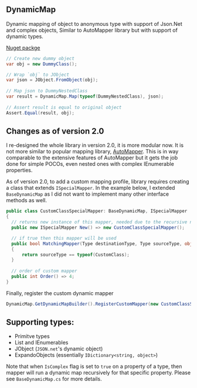 ## DynamicMap
Dynamic mapping of object to anonymous type with support of Json.Net and complex objects, Similar to AutoMapper library but with support of dynamic types.

[Nuget packge](https://www.nuget.org/packages/DynamicMap/1.0.0)

```csharp
// Create new dummy object
var obj = new DummyClass();

// Wrap `obj` to JObject
var json = JObject.FromObject(obj);
            
// Map json to DummyNestedClass
var result = DynamicMap.Map(typeof(DummyNestedClass), json);
            
// Assert result is equal to original object
Assert.Equal(result, obj);
```

## Changes as of version 2.0
I re-designed the whole library in version 2.0, it is more modular now. It is not more similar to popular mapping library, [AutoMapper](https://automapper.org/). This is in way comparable to the extensive features of AutoMapper but it gets the job done for simple POCOs, even nested ones with complex IEnumerable properties.

As of version 2.0, to add a custom mapping profile, library requires creating a class that extends `ISpecialMapper`. In the example below, I extended `BaseDynamicMap` as I did not want to implement many other interface methods as well.

```csharp
public class CustomClassSpecialMapper: BaseDynamicMap, ISpecialMapper
{
  // returns new instance of this mapper, needed due to the recursive nature of this library
  public new ISpecialMapper New() => new CustomClassSpecialMapper();

  // if true then this mapper will be used
  public bool MatchingMapper(Type destinationType, Type sourceType, object sourceObj)
  {
      return sourceType == typeof(CustomClass);
  }
  
  // order of custom mapper
  public int Order() => 4;
}
```

Finally, register the custom dynamic mapper

```csharp
DynamicMap.GetDynamicMapBuilder().RegisterCustomMapper(new CustomClassSpecialMapper()); 
```

## Supporting types:
- Primitve types
- List and IEnumerables
- JObject (`JSON.net`'s dynamic object)
- ExpandoObjects (essentially `IDictionary<string, object>`)

Note that when `IsComplex` flag is set to `true` on a property of a type, then mapper will run a dynamic map recursively for that specific property. Please see `BaseDynamicMap.cs` for more details.
